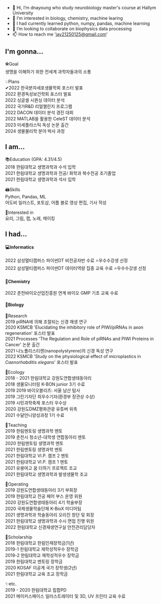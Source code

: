 - 👋 Hi, I’m dnayoung who study neurobiology master's course at Hallym University 
- 👀 I’m interested in biology, chemistry, machine learing
- 🌱 I had currently learned python, numpy, pandas, machine learning
- 💞️ I’m looking to collaborate on biophysics data processing
- 📫 How to reach me 'jay21250125@gmail.com'

## I'm gonna...

⚽Goal  
생명을 이해하기 위한 전세계 과학자들과의 소통

💡Plans  
✔2022 한국분자세포생물학회 포스터 발표  
2022 환경독성보건학회 포스터 발표  
2022 싱글셀 시퀀싱 데이터 분석  
2022 국가R&D 리얼챌린지 프로그램  
2022 DACON 데이터 분석 경진 대회  
2022 MATLAB을 활용한 CeleST 데이터 분석  
2023 미세플라스틱 독성 논문 출간  
2024 생물물리학 분야 박사 과정  

## I am...

📚Education (GPA: 4.31/4.5)  
2018 한림대학교 생명과학과 수석 입학  
2021 한림대학교 생명과학과 전공/ 화학과 복수전공 조기졸업  
2021 한림대학교 생명과학과 석사 입학  

🖨Skills  
Python, Pandas, ML  
어도비 일러스트, 포토샵, 어플 블로 영상 편집, 기사 작성  

🍳Interested in  
요리, 그림, 랩, 노래, 메이킹  

## I had...

#### 💻Informatics  
2022 삼성멀티캠퍼스 파이썬DT 비전공자반 수료 ⭐우수수강생 선정  
2022 삼성멀티캠퍼스 파이썬DT 데이터역량 집중 교육 수료 ⭐우수수강생 선정  

#### 🧪Chemistry  
2022 춘천바이오산업진흥원 연계 바이오 GMP 기초 교육 수료  

#### 🌱Biology  
🧬Research  
2019 piRNA에 의해 조절되는 신경 재생 연구  
2020 KSMCB 'Elucidating the inhibitory role of PIWI/piRNAs in axon regeneration' 포스터 발표  
2021 Processes 'The Regulation and Role of piRNAs and PIWI Proteins in Cancer' 논문 출간  
2021 나노폴리스티렌(nanopolystyrene)의 신경 독성 연구  
2022 KSMCB 'Study on the physiological effect of microplastics in *Caenorhabditis elegans*' 포스터 발표
  

🌳Ecology  
2018 - 2021 한림대학교 강원도연합생태동아리  
2018 생물모니터링 K-BON junior 3기 수료  
2019 2019 바이오블리츠: 서울 남산 탐사  
2019 그린기자단 최우수기자(환경부 장관상 수상)  
2019 시민과학축제 포스터 우수상    
2020 강원도DMZ평화관광 유튜버 위촉  
2021 수달언니양성과정 1기 수료  

📝Teaching  
2019 한림멘토링 생명과학 멘토  
2019 춘천시 청소년-대학생 연합동아리 멘토  
2020 한림멘토링 생명과학 멘토  
2021 한림멘토링 생명과학 멘토  
2021 한림대학교 VI.P. 캠프 2 멘토  
2021 한림대학교 VI.P. 캠프 1 멘토  
2021 유봉여고 꿈 더하기 프로젝트 조교  
2021 한림대학교 생명과학과 발생생물학 조교  

🎤Operating  
2019 강원도연합생태동아리 3기 부회장  
2019 한림대학교 전공 페어 부스 운영 위원  
2020 강원도연합생태동아리 4기 학술부장  
2020 국제생물학술단체 K-BioX 미디어팀  
2021 생명과학과 학술동아리 오리진 창단 및 회장  
2021 한림대학교 생명과학과 수시 면접 진행 위원  
2022 한림대학교 신경재생연구실 안전관리담당자  

🥇Scholarship  
2018 한림대학교 한림인재장학금(1년)  
2019-1 한림대학교 재학성적우수 장학금  
2019-2 한림대학교 재학성적우수 장학금  
2019 한림대학교 멘토링 장학금  
2020 KOSAF 이공계 국가 장학생(2년)  
2021 한림대학교 교육 조교 장학금  

✨etc.  
2019 - 2020 한림대학교 힙합PD  
2021 메이커스페이스 일러스트레이터 및 3D, UV 프린터 교육 수료  
